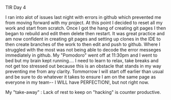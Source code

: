 TIR Day 4

I ran into alot of issues last night with errors in github which prevented me from moving forward with my project. At this point I decided to
reset all my work and start from scratch. Once I got the hang of creating git pages I then began to rebuild and edit them delete then restart. 
It was great practice and am now confident in creating git pages and setting up clones in the IDE to then create branches of the work to then 
edit and push to github. Where I struggled with the most was not being able to decode the error messeges immediately in github. My "Pomodoro" went
off at 11:30pm and I went to bed but my brain kept running.... I need to learn to relax, take breaks and not get too stressed out because this
is an obstacle that stands in my way preventing me from any clarity. Tommorrow I will start off earlier than usual and be sure to do whatever
it takes to ensure I am on the same page as everyone in my team-- I WILL have PERFECTION!, but not right now.

My "take-away" : Lack of rest to keep on "hacking" is counter productive. 
